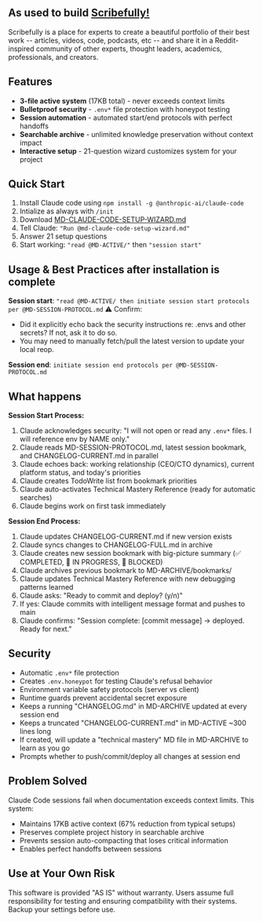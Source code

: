 ## As used to build [Scribefully!](https://scribefully.com)
Scribefully is a place for experts to create a beautiful portfolio of their best work -- articles, videos, code, podcasts, etc -- and share it in a Reddit-inspired community of other experts, thought leaders, academics, professionals, and creators.

## Features

  - **3-file active system** (17KB total) - never exceeds context limits
  - **Bulletproof security** - `.env*` file protection with honeypot testing
  - **Session automation** - automated start/end protocols with perfect handoffs
  - **Searchable archive** - unlimited knowledge preservation without context impact
  - **Interactive setup** - 21-question wizard customizes system for your project

  ## Quick Start

  1. Install Claude code using `npm install -g @anthropic-ai/claude-code`
  2. Intialize as always with `/init`
  3. Download [MD-CLAUDE-CODE-SETUP-WIZARD.md](https://raw.githubusercontent.com/marchoag/Claude-Code-Setup-Wizard-MD/main/MD-CLAUDE-CODE-SETUP-WIZARD.md)
  4. Tell Claude: `"Run @md-claude-code-setup-wizard.md"`
  5. Answer 21 setup questions
  6. Start working: `"read @MD-ACTIVE/"` then `"session start"`

  ## Usage & Best Practices after installation is complete

  **Session start**: `"read @MD-ACTIVE/ then initiate session start protocols per @MD-SESSION-PROTOCOL.md`
  ⚠️ Confirm:
  - Did it explicitly echo back the security instructions re: .envs and other secrets? If not, ask it to do so.
  - You may need to manually fetch/pull the latest version to update your local reop.
  
  **Session end**: `initiate session end protocols per @MD-SESSION-PROTOCOL.md`

  ## What happens

  **Session Start Process:**
  1. Claude acknowledges security: "I will not open or read any `.env*` files. I will reference env by NAME only."
  2. Claude reads MD-SESSION-PROTOCOL.md, latest session bookmark, and CHANGELOG-CURRENT.md in parallel
  3. Claude echoes back: working relationship (CEO/CTO dynamics), current platform status, and today's priorities
  4. Claude creates TodoWrite list from bookmark priorities
  5. Claude auto-activates Technical Mastery Reference (ready for automatic searches)
  6. Claude begins work on first task immediately

  **Session End Process:**
  1. Claude updates CHANGELOG-CURRENT.md if new version exists
  2. Claude syncs changes to CHANGELOG-FULL.md in archive
  3. Claude creates new session bookmark with big-picture summary (✅ COMPLETED, 🔄 IN PROGRESS, 🚫 BLOCKED)
  4. Claude archives previous bookmark to MD-ARCHIVE/bookmarks/
  5. Claude updates Technical Mastery Reference with new debugging patterns learned
  6. Claude asks: "Ready to commit and deploy? (y/n)"
  7. If yes: Claude commits with intelligent message format and pushes to main
  8. Claude confirms: "Session complete: [commit message] → deployed. Ready for next."

  ## Security

  - Automatic `.env*` file protection
  - Creates `.env.honeypot` for testing Claude's refusal behavior
  - Environment variable safety protocols (server vs client)
  - Runtime guards prevent accidental secret exposure
  - Keeps a running "CHANGELOG.md" in MD-ARCHIVE updated at every session end
  - Keeps a truncated "CHANGELOG-CURRENT.md" in MD-ACTIVE ~300 lines long
  - If created, will update a "technical mastery" MD file in MD-ARCHIVE to learn as you go
  - Prompts whether to push/commit/deploy all changes at session end

  ## Problem Solved

  Claude Code sessions fail when documentation exceeds context limits. This system:
  - Maintains 17KB active context (67% reduction from typical setups)
  - Preserves complete project history in searchable archive
  - Prevents session auto-compacting that loses critical information
  - Enables perfect handoffs between sessions

  ## Use at Your Own Risk

  This software is provided "AS IS" without warranty. Users assume full responsibility for testing and ensuring compatibility
  with their systems. Backup your settings before use.
